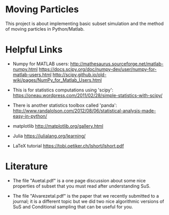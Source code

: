 # Moving Particles

This project is about implementing basic subset simulation and the method of moving particles in Python/Matlab.


# Helpful Links

* Numpy for MATLAB users:
http://mathesaurus.sourceforge.net/matlab-numpy.html
https://docs.scipy.org/doc/numpy-dev/user/numpy-for-matlab-users.html
http://scipy.github.io/old-wiki/pages/NumPy_for_Matlab_Users.html


* This is for statistics computations using 'scipy':
https://oneau.wordpress.com/2011/02/28/simple-statistics-with-scipy/


* There is another statistics toolbox called 'panda':
http://www.randalolson.com/2012/08/06/statistical-analysis-made-easy-in-python/


* matplotlib
http://matplotlib.org/gallery.html


* Julia
https://julialang.org/learning/


* LaTeX tutorial
https://tobi.oetiker.ch/lshort/lshort.pdf

# Literature

* The file "Auetal.pdf" is a one page discussion about some nice properties of subset that you must read after understanding SuS.

* The file "Alvarezetal.pdf" is the paper that we recently submitted to a journal; it is a different topic but we did two nice algorithmic versions of SuS and Conditional sampling that can be useful for you.
